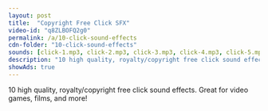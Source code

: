 ```yaml
---
layout: post
title:  "Copyright Free Click SFX"
video-id: "q8ZLBOFQ2g0"
permalink: /a/10-click-sound-effects
cdn-folder: "10-click-sound-effects"
sounds: [click-1.mp3, click-2.mp3, click-3.mp3, click-4.mp3, click-5.mp3, click-6.mp3, click-7.mp3, click-8.mp3, click-9.mp3, click-10.mp3]
description: "10 high quality, royalty/copyright free click sound effects. Great for video games, films, and more!"
showAds: true
---
```


10 high quality, royalty/copyright free click sound effects. Great for video games, films, and more!
